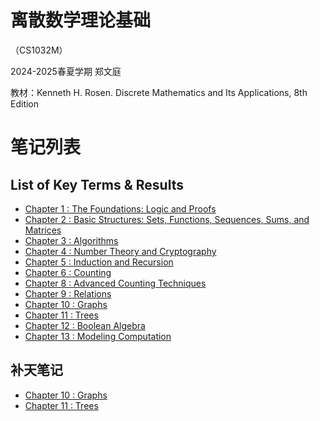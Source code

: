 # 离散数学理论基础

（CS1032M）

2024-2025春夏学期 郑文庭

教材：Kenneth H. Rosen. Discrete Mathematics and Its Applications, 8th Edition

# 笔记列表

## List of Key Terms & Results

- [Chapter 1  : The Foundations: Logic and Proofs                                     ](./C1-TR)
- [Chapter 2  : Basic Structures: Sets, Functions, Sequences, Sums, and Matrices      ](./C2-TR)
- [Chapter 3  : Algorithms                                                            ](./C3-TR)
- [Chapter 4  : Number Theory and Cryptography                                        ](./C4-TR)
- [Chapter 5  : Induction and Recursion                                               ](./C5-TR)
- [Chapter 6  : Counting                                                              ](./C6-TR)
- [Chapter 8  : Advanced Counting Techniques                                          ](./C8-TR)
- [Chapter 9  : Relations                                                             ](./C9-TR)
- [Chapter 10 : Graphs                                                                ](./C10-TR)
- [Chapter 11 : Trees                                                                 ](./C11-TR)
- [Chapter 12 : Boolean Algebra                                                       ](./C12-TR)
- [Chapter 13 : Modeling Computation                                                  ](./C13-TR)

## 补天笔记

- [Chapter 10 : Graphs                                                                ](./Note-C10)
- [Chapter 11 : Trees                                                                 ](./Note-C11)